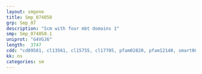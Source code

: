 ```yaml
---
layout: smgene
title: Smp_074050
grp: Smp_07
description: "Scm with four mbt domains 1"
smp: Smp_074050.1
uniprot: "G4VGJ6"
length:  3747
cdd: "cd09581, cl13561, cl15755, cl17705, pfam02820, pfam12140, smart00561"
kk: ns
categories: sm
---
```

